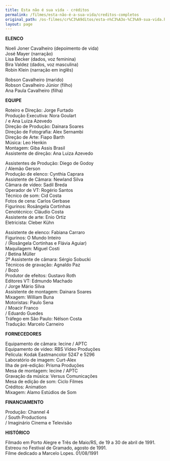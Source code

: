 ```yaml
---
title: Esta não é sua vida - créditos
permalink: /filmes/esta-não-é-a-sua-vida/creditos-completos
original_path: /os-filmes/cr%C3%A9ditos/esta-n%C3%A3o-%C3%A9-sua-vida.html
layout: page
---
```

**ELENCO**

Noeli Joner Cavalheiro (depoimento de vida)\
José Mayer (narração)\
Lisa Becker (dados, voz feminina)\
Bira Valdez (dados, voz masculina)\
Robin Klein (narração em inglês)

Robson Cavalheiro (marido)\
Robson Cavalheiro Júnior (filho)\
Ana Paula Cavalheiro (filha)

**EQUIPE**

Roteiro e Direção: Jorge Furtado\
Produção Executiva: Nora Goulart\
/ e Ana Luiza Azevedo\
Direção de Produção: Dainara Soares\
Direção de Fotografia: Alex Sernambi\
Direção de Arte: Fiapo Barth\
Música: Leo Henkin\
Montagem: Giba Assis Brasil\
Assistente de direção: Ana Luiza Azevedo

Assistentes de Produção: Diego de Godoy\
/ Alemão Gerson\
Produção de elenco: Cynthia Caprara\
Assistente de Câmara: Newland Silva\
Câmara de vídeo: Sadil Breda\
Operador de VT: Rogério Santos\
Técnico de som: Cid Costa\
Fotos de cena: Carlos Gerbase\
Figurinos: Rosângela Cortinhas\
Cenotécnico: Cláudio Costa\
Assistente de arte: Enio Ortiz\
Eletricista: Cleber Kühn

Assistente de elenco: Fabiana Carraro\
Figurinos: O Mundo Inteiro\
/ (Rosângela Cortinhas e Flávia Aguiar)\
Maquilagem: Miguel Costi\
/ Betina Müller\
2º Assistente de câmara: Sérgio Sobucki\
Técnicos de gravação: Agnaldo Paz\
/ Bozó\
Produtor de efeitos: Gustavo Roth\
Editores VT: Edmundo Machado\
/ Jorge Mário Silva\
Assistente de montagem: Dainara Soares\
Mixagem: William Buna\
Motoristas: Paulo Sena\
/ Moacir Franco\
/ Eduardo Guedes\
Tráfego em São Paulo: Nélson Costa\
Tradução: Marcelo Carneiro

**FORNECEDORES**

Equipamento de câmara: Iecine / APTC\
Equipamento de vídeo: RBS Vídeo Produções\
Película: Kodak Eastmancolor 5247 e 5296\
Laboratório de imagem: Curt-Alex\
Ilha de pré-edição: Prisma Produções\
Mesa de montagem: Iecine / APTC\
Gravação da música: Versus Comunicações\
Mesa de edição de som: Ciclo Filmes\
Créditos: Animation\
Mixagem: Alamo Estúdios de Som

**FINANCIAMENTO**

Produção: Channel 4\
/ South Productions\
/ Imaginário Cinema e Televisão

**HISTÓRICO**

Filmado em Porto Alegre e Três de Maio/RS, de 19 a 30 de abril de 1991.\
Estreou no Festival de Gramado, agosto de 1991.\
Filme dedicado a Marcelo Lopes. 01/08/1991